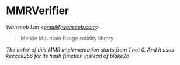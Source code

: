 # MMRVerifier

*Wanseob Lim &lt;email@wanseob.com&gt;*

> Merkle Mountain Range solidity library



*The index of this MMR implementation starts from 1 not 0.      And it uses keccak256 for its hash function instead of blake2b*



